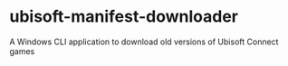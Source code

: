 # ubisoft-manifest-downloader

A Windows CLI application to download old versions of Ubisoft Connect games
